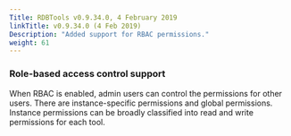 ```yaml
---
Title: RDBTools v0.9.34.0, 4 February 2019
linkTitle: v0.9.34.0 (4 Feb 2019)
Description: "Added support for RBAC permissions."
weight: 61
---
```

### Role-based access control support

When RBAC is enabled, admin users can control the permissions for other users. There are instance-specific permissions and global permissions. Instance permissions can be broadly classified into read and write permissions for each tool.
